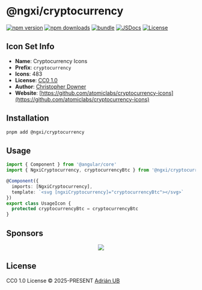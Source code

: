 # @ngxi/cryptocurrency

[![npm version][npm-version-src]][npm-version-href]
[![npm downloads][npm-downloads-src]][npm-downloads-href]
[![bundle][bundle-src]][bundle-href]
[![JSDocs][jsdocs-src]][jsdocs-href]
[![License][license-src]][license-href]

## Icon Set Info

- **Name**: Cryptocurrency Icons
- **Prefix**: `cryptocurrency`
- **Icons**: 483
- **License**: [CC0 1.0](https://creativecommons.org/publicdomain/zero/1.0/)
- **Author**: [Christopher Downer](https://github.com/atomiclabs/cryptocurrency-icons)
- **Website**: [https://github.com/atomiclabs/cryptocurrency-icons](https://github.com/atomiclabs/cryptocurrency-icons)

## Installation

```sh
pnpm add @ngxi/cryptocurrency
```

## Usage

```ts
import { Component } from '@angular/core'
import { NgxiCryptocurrency, cryptocurrencyBtc } from '@ngxi/cryptocurrency'

@Component({
  imports: [NgxiCryptocurrency],
  template: `<svg [ngxiCryptocurrency]="cryptocurrencyBtc"></svg>`
})
export class UsageIcon {
  protected cryptocurrencyBtc = cryptocurrencyBtc
}
```

## Sponsors

<p align="center">
  <a href="https://cdn.jsdelivr.net/gh/adrian-ub/static/sponsors.svg">
    <img src='https://cdn.jsdelivr.net/gh/adrian-ub/static/sponsors.svg'/>
  </a>
</p>

## License

CC0 1.0 License © 2025-PRESENT [Adrián UB](https://github.com/adrian-ub)

<!-- Badges -->

[npm-version-src]: https://img.shields.io/npm/v/@ngxi/cryptocurrency?style=flat&colorA=080f12&colorB=1fa669
[npm-version-href]: https://npmjs.com/package/@ngxi/cryptocurrency
[npm-downloads-src]: https://img.shields.io/npm/dm/@ngxi/cryptocurrency?style=flat&colorA=080f12&colorB=1fa669
[npm-downloads-href]: https://npmjs.com/package/@ngxi/cryptocurrency
[bundle-src]: https://img.shields.io/bundlephobia/minzip/@ngxi/cryptocurrency?style=flat&colorA=080f12&colorB=1fa669&label=minzip
[bundle-href]: https://bundlephobia.com/result?p=@ngxi/cryptocurrency
[license-src]: https://img.shields.io/npm/l/@ngxi/cryptocurrency?style=flat&colorA=080f12&colorB=1fa669
[license-href]: https://github.com/adrian-ub/ngxi/blob/main/LICENSE
[jsdocs-src]: https://img.shields.io/badge/jsdocs-reference-080f12?style=flat&colorA=080f12&colorB=1fa669
[jsdocs-href]: https://www.jsdocs.io/package/@ngxi/cryptocurrency
